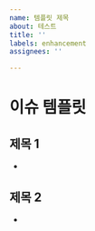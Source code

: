 ```yaml
---
name: 템플릿 제목
about: 테스트
title: ''
labels: enhancement
assignees: ''

---
```


# 이슈 템플릿
## 제목 1
-

## 제목 2
-
